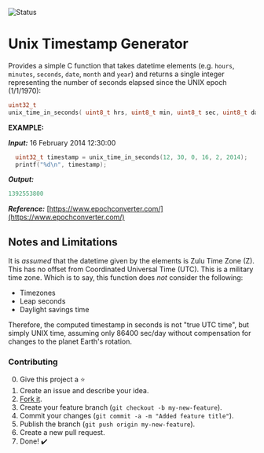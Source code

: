 ![Status](https://img.shields.io/badge/Status-Finished-green.svg)

# Unix Timestamp Generator

Provides a simple C function that takes datetime elements (e.g. `hours`, `minutes`, `seconds`, `date`, `month` and `year`) and returns a single integer representing the number of seconds elapsed since the UNIX epoch (1/1/1970):
```c
uint32_t
unix_time_in_seconds( uint8_t hrs, uint8_t min, uint8_t sec, uint8_t day, uint8_t mon, uint16_t year );
```

**EXAMPLE:**

***Input:*** 16 February 2014 12:30:00
```c
  uint32_t timestamp = unix_time_in_seconds(12, 30, 0, 16, 2, 2014);
  printf("%d\n", timestamp);
```

***Output:***
```c
1392553800
```
***Reference:***  [https://www.epochconverter.com/](https://www.epochconverter.com/)


## Notes and Limitations
It is *assumed* that the datetime given by the elements is Zulu Time Zone (Z).  This has no offset from Coordinated Universal Time (UTC). This is a military time zone. Which is to say, this function does *not* consider the following:

*  Timezones
*  Leap seconds
*  Daylight savings time

Therefore, the computed timestamp in seconds is not "true UTC time", but simply UNIX time, assuming only 86400 sec/day without compensation for changes to the planet Earth's rotation.

### Contributing
0. Give this project a :star:
1. Create an issue and describe your idea.
2. [Fork it](https://github.com/TiagoPaulaSilva/Unix-Timestamp-Generator/fork).
3. Create your feature branch (`git checkout -b my-new-feature`).
4. Commit your changes (`git commit -a -m "Added feature title"`).
5. Publish the branch (`git push origin my-new-feature`).
6. Create a new pull request.
7. Done! :heavy_check_mark:
